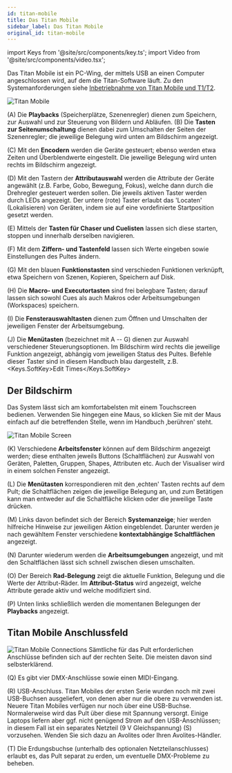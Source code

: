 ```yaml
---
id: titan-mobile
title: Das Titan Mobile
sidebar_label: Das Titan Mobile
original_id: titan-mobile
---
```


import Keys from '@site/src/components/key.ts';
import Video from '@site/src/components/video.tsx';

Das Titan Mobile ist ein PC-Wing, der mittels USB an einen Computer
angeschlossen wird, auf dem die Titan-Software läuft. Zu den 
Systemanforderungen siehe [Inbetriebnahme von Titan Mobile und T1/T2](../titan-basics.md#inbetriebnahme-von-titan-mobile-und-t1t2).

![Titan Mobile](/docs/images/Titan-Mobile.png)

\(A\) Die <strong>Playbacks</strong> (Speicherplätze, Szenenregler) dienen zum Speichern,
zur Auswahl und zur Steuerung von Bildern und Abläufen. \(B\) Die **Tasten 
zur Seitenumschaltung** dienen dabei zum Umschalten der Seiten der Szenenregler;
die jeweilige Belegung wird unten am Bildschirm angezeigt.

\(C\) Mit den <strong>Encodern</strong> werden die Geräte gesteuert; ebenso
werden etwa Zeiten und Überblendwerte eingestellt. Die jeweilige
Belegung wird unten rechts im Bildschirm angezeigt.

\(D\) Mit den Tastern der <strong>Attributauswahl</strong> werden die Attribute der Geräte
angewählt (z.B. Farbe, Gobo, Bewegung, Fokus), welche dann durch die
Drehregler gesteuert werden sollen. Die jeweils aktiven Taster werden
durch LEDs angezeigt. Der untere (rote) Taster erlaubt das 'Locaten'
(Lokalisieren) von Geräten, indem sie auf eine vordefinierte
Startposition gesetzt werden.

\(E\) Mittels der <strong>Tasten für Chaser und Cuelisten</strong> lassen sich diese
starten, stoppen und innerhalb derselben navigieren.

\(F\) Mit dem <strong>Ziffern- und Tastenfeld</strong> lassen sich Werte eingeben sowie
Einstellungen des Pultes ändern.

\(G\) Mit den blauen <strong>Funktionstasten</strong> sind verschieden Funktionen
verknüpft, etwa Speichern von Szenen, Kopieren, Speichern auf Disk.

\(H\) Die <strong>Macro- und Executortasten</strong> sind frei belegbare Tasten; darauf lassen
sich sowohl Cues als auch Makros oder Arbeitsumgebungen (Workspaces)
speichern.

\(I\) Die <strong>Fensterauswahltasten</strong> dienen zum Öffnen und Umschalten der
jeweiligen Fenster der Arbeitsumgebung.

\(J\) Die <strong>Menütasten</strong> (bezeichnet mit A -- G) dienen zur Auswahl
verschiedener Steuerungsoptionen. Im Bildschirm wird rechts die jeweilige
Funktion angezeigt, abhängig vom jeweiligen Status
des Pultes. Befehle dieser Taster sind in diesem Handbuch blau dargestellt,
z.B. <Keys.SoftKey>Edit Times</Keys.SoftKey>

## Der Bildschirm

Das System lässt sich am komfortabelsten
mit einem Touchscreen bedienen. Verwenden Sie hingegen eine Maus, so
klicken Sie mit der Maus einfach auf die betreffenden Stelle, wenn im
Handbuch ‚berühren' steht.

![Titan Mobile Screen](/docs/images/Titan-Mobile-Screen.png)

\(K\) Verschiedene <strong>Arbeitsfenster</strong> können auf dem Bildschirm angezeigt
werden; diese enthalten jeweils Buttons (Schaltflächen) zur Auswahl von
Geräten, Paletten, Gruppen, Shapes, Attributen etc. Auch der Visualiser
wird in einem solchen Fenster angezeigt.

\(L\) Die <strong>Menütasten</strong> korrespondieren mit den ‚echten' Tasten rechts auf
dem Pult; die Schaltflächen zeigen die jeweilige Belegung an, und zum
Betätigen kann man entweder auf die Schaltfläche klicken oder die
jeweilige Taste drücken.

\(M\) Links davon befindet sich der Bereich <strong>Systemanzeige</strong>; hier werden
hilfreiche Hinweise zur jeweiligen Aktion eingeblendet. Darunter werden
je nach gewähltem Fenster verschiedene <strong>kontextabhängige Schaltflächen</strong>
angezeigt.

\(N\) Darunter wiederum werden die <strong>Arbeitsumgebungen</strong> angezeigt, und mit den
Schaltflächen lässt sich schnell zwischen diesen umschalten.

\(O\) Der Bereich <strong>Rad-Belegung</strong> zeigt die aktuelle Funktion, Belegung und
die Werte der Attribut-Räder. Im <strong>Attribut-Status</strong> wird angezeigt,
welche Attribute gerade aktiv und welche modifiziert sind.

\(P\) Unten links schließlich werden die momentanen Belegungen der
<strong>Playbacks</strong> angezeigt.

## Titan Mobile Anschlussfeld

![Titan Mobile Connections](/docs/images/Titan-Mobile-Connections.png)
Sämtliche für das Pult erforderlichen Anschlüsse befinden sich auf der
rechten Seite. Die meisten davon sind selbsterklärend. 

\(Q\) Es gibt vier DMX-Anschlüsse sowie einen MIDI-Eingang.

\(R\) USB-Anschluss. Titan Mobiles der ersten Serie wurden noch mit 
zwei USB-Buchsen ausgeliefert, von denen aber nur die obere zu verwenden 
ist. Neuere Titan Mobiles verfügen nur noch über eine USB-Buchse. 
Normalerweise wird das Pult über diese mit Spannung versorgt. Einige 
Laptops liefern aber ggf. nicht genügend Strom auf den USB-Anschlüssen; 
in diesem Fall ist ein separates Netzteil (9 V Gleichspannung) \(S\) vorzusehen. Wenden Sie sich dazu an Avolites oder Ihren Avolites-Händler.

\(T\) Die Erdungsbuchse (unterhalb des optionalen Netzteilanschlusses)
erlaubt es, das Pult separat zu erden, um eventuelle DMX-Probleme zu
beheben.
